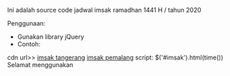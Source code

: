 Ini adalah source code jadwal imsak ramadhan 1441 H / tahun 2020

Penggunaan:
- Gunakan library jQuery
- Contoh:

*<div id="imsak"></div>*
cdn url>>
[imsak tangerang](https://cdn.jsdelivr.net/gh/Maskumal/ySrcCode@2/ramadhan/imsak_tangerang_banten.js)
[imsak pemalang](https://cdn.jsdelivr.net/gh/Maskumal/ySrcCode@2/ramadhan/imsak_pemalang_jateng.js)
script:
$('#imsak').html(time())
Selamat menggunakan
